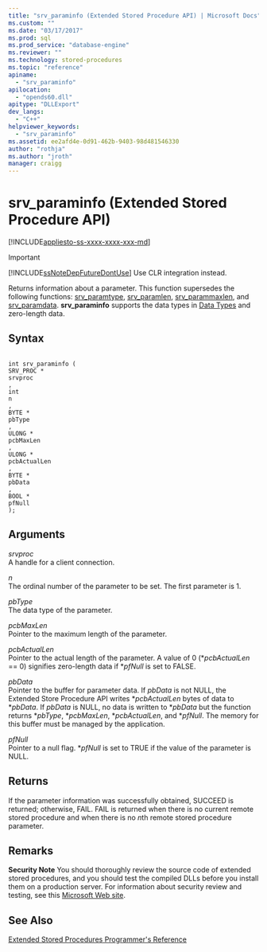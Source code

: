 ```yaml
---
title: "srv_paraminfo (Extended Stored Procedure API) | Microsoft Docs"
ms.custom: ""
ms.date: "03/17/2017"
ms.prod: sql
ms.prod_service: "database-engine"
ms.reviewer: ""
ms.technology: stored-procedures
ms.topic: "reference"
apiname: 
  - "srv_paraminfo"
apilocation: 
  - "opends60.dll"
apitype: "DLLExport"
dev_langs: 
  - "C++"
helpviewer_keywords: 
  - "srv_paraminfo"
ms.assetid: ee2afd4e-0d91-462b-9403-98d481546330
author: "rothja"
ms.author: "jroth"
manager: craigg
---
```

# srv_paraminfo (Extended Stored Procedure API)
[!INCLUDE[appliesto-ss-xxxx-xxxx-xxx-md](../../includes/appliesto-ss-xxxx-xxxx-xxx-md.md)]
    
> [!IMPORTANT]  
>  [!INCLUDE[ssNoteDepFutureDontUse](../../includes/ssnotedepfuturedontuse-md.md)] Use CLR integration instead.  
  
 Returns information about a parameter. This function supersedes the following functions: [srv_paramtype](../../relational-databases/extended-stored-procedures-reference/srv-paramtype-extended-stored-procedure-api.md), [srv_paramlen](../../relational-databases/extended-stored-procedures-reference/srv-paramlen-extended-stored-procedure-api.md), [srv_parammaxlen](../../relational-databases/extended-stored-procedures-reference/srv-parammaxlen-extended-stored-procedure-api.md), and [srv_paramdata](../../relational-databases/extended-stored-procedures-reference/srv-paramdata-extended-stored-procedure-api.md). **srv_paraminfo** supports the data types in [Data Types](../../relational-databases/extended-stored-procedures-reference/data-types-extended-stored-procedure-api.md) and zero-length data.  
  
## Syntax  
  
```  
  
int srv_paraminfo (  
SRV_PROC *  
srvproc  
,  
int  
n  
,  
BYTE *  
pbType  
,  
ULONG *  
pcbMaxLen  
,  
ULONG *  
pcbActualLen  
,  
BYTE *  
pbData  
,  
BOOL *  
pfNull  
);  
```  
  
## Arguments  
 *srvproc*  
 A handle for a client connection.  
  
 *n*  
 The ordinal number of the parameter to be set. The first parameter is 1.  
  
 *pbType*  
 The data type of the parameter.  
  
 *pcbMaxLen*  
 Pointer to the maximum length of the parameter.  
  
 *pcbActualLen*  
 Pointer to the actual length of the parameter. A value of 0 (\**pcbActualLen* == 0) signifies zero-length data if **pfNull* is set to FALSE.  
  
 *pbData*  
 Pointer to the buffer for parameter data. If *pbData* is not NULL, the Extended Store Procedure API writes \**pcbActualLen* bytes of data to \**pbData*. If *pbData* is NULL, no data is written to \**pbData* but the function returns \**pbType*, \**pcbMaxLen*, \**pcbActualLen*, and **pfNull*. The memory for this buffer must be managed by the application.  
  
 *pfNull*  
 Pointer to a null flag. **pfNull* is set to TRUE if the value of the parameter is NULL.  
  
## Returns  
 If the parameter information was successfully obtained, SUCCEED is returned; otherwise, FAIL. FAIL is returned when there is no current remote stored procedure and when there is no *n*th remote stored procedure parameter.  
  
## Remarks  
 **Security Note** You should thoroughly review the source code of extended stored procedures, and you should test the compiled DLLs before you install them on a production server. For information about security review and testing, see this [Microsoft Web site](https://go.microsoft.com/fwlink/?LinkID=54761&amp;clcid=0x409https://msdn.microsoft.com/security/).  
  
## See Also  
 [Extended Stored Procedures Programmer's Reference](../../relational-databases/extended-stored-procedures-reference/database-engine-extended-stored-procedures-reference.md)  
  
  
